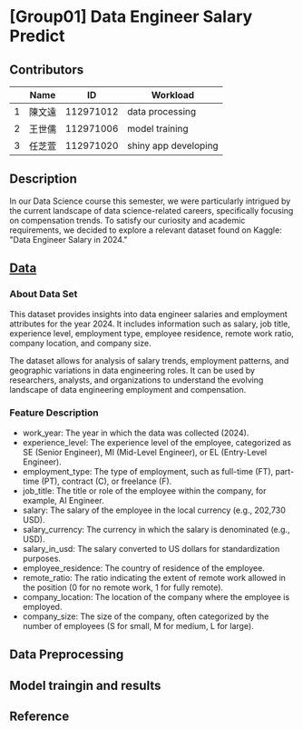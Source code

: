 # [Group01] Data Engineer Salary Predict

## Contributors 
||Name|ID|Workload|
|-|---|---|---|
|1| 陳文遠|112971012|data processing|
|2| 王世儒|112971006|model training|
|3| 任芝萱|112971020|shiny app developing|

## Description

In our Data Science course this semester, we were particularly intrigued by the current landscape of data science-related careers, specifically focusing on compensation trends. To satisfy our curiosity and academic requirements, we decided to explore a relevant dataset found on Kaggle: "Data Engineer Salary in 2024."

## [Data](https://www.kaggle.com/datasets/chopper53/data-engineer-salary-in-2024)

### About Data Set

  This dataset provides insights into data engineer salaries and employment attributes for the year 2024.
  It includes information such as salary, job title, experience level, employment type, employee residence, remote work ratio, company location, and company size.
  
  The dataset allows for analysis of salary trends, employment patterns, and geographic variations in data engineering roles.
  It can be used by researchers, analysts, and organizations to understand the evolving landscape of data engineering employment and compensation.

### Feature Description
  - work_year: The year in which the data was collected (2024).
  - experience_level: The experience level of the employee, categorized as SE (Senior Engineer), MI (Mid-Level Engineer), or EL (Entry-Level Engineer).
  - employment_type: The type of employment, such as full-time (FT), part-time (PT), contract (C), or freelance (F).
  - job_title: The title or role of the employee within the company, for example, AI Engineer.
  - salary: The salary of the employee in the local currency (e.g., 202,730 USD).
  - salary_currency: The currency in which the salary is denominated (e.g., USD).
  - salary_in_usd: The salary converted to US dollars for standardization purposes.
  - employee_residence: The country of residence of the employee.
  - remote_ratio: The ratio indicating the extent of remote work allowed in the position (0 for no remote work, 1 for fully remote).
  - company_location: The location of the company where the employee is employed.
  - company_size: The size of the company, often categorized by the number of employees (S for small, M for medium, L for large).

## Data Preprocessing

## Model traingin and results

## Reference
